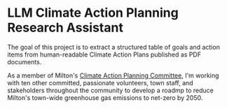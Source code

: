 # LLM Climate Action Planning Research Assistant

The goal of this project is to extract a structured table of goals and action items from human-readable Climate Action Plans
published as PDF documents.

As a member of Milton's [Climate Action Planning Committee](https://www.townofmilton.org/584/Climate-Action-Planning-Committee), I'm working with ten other committed, passionate volunteers, town staff, and stakeholders throughout the community to develop a roadmp to reduce Milton's town-wide greenhouse gas emissions to net-zero by 2050.
